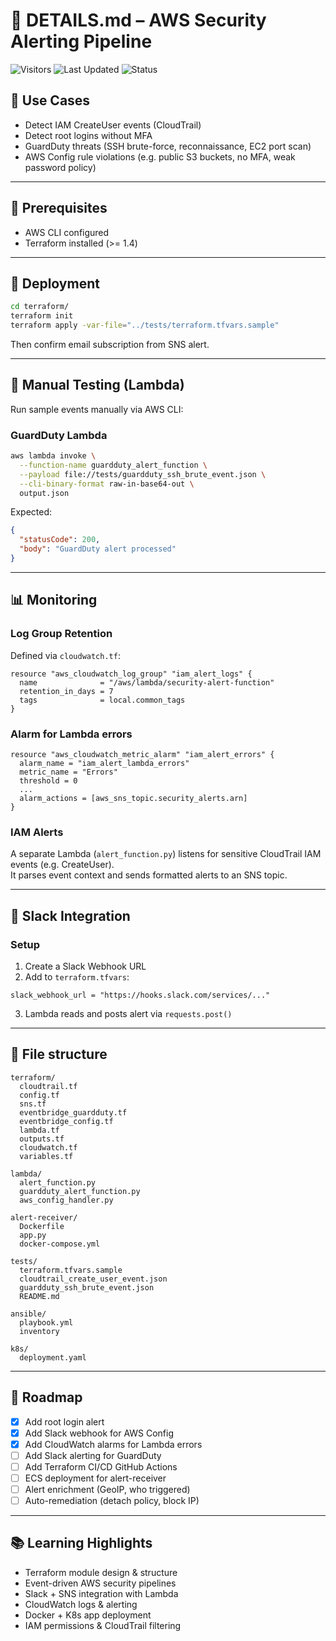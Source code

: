 # 📄 DETAILS.md – AWS Security Alerting Pipeline
![Visitors](https://visitor-badge.laobi.icu/badge?page_id=cloudcr0w.security-alerting-pipeline)
![Last Updated](https://img.shields.io/badge/updated-June%202025-blue)
![Status](https://img.shields.io/badge/project-learning-informational)

## 🚫 Use Cases

* Detect IAM CreateUser events (CloudTrail)
* Detect root logins without MFA
* GuardDuty threats (SSH brute-force, reconnaissance, EC2 port scan)
* AWS Config rule violations (e.g. public S3 buckets, no MFA, weak password policy)

---

## 📅 Prerequisites

* AWS CLI configured
* Terraform installed (>= 1.4)

---

## 🚀 Deployment

```bash
cd terraform/
terraform init
terraform apply -var-file="../tests/terraform.tfvars.sample"
```

Then confirm email subscription from SNS alert.

---

## 🧪 Manual Testing (Lambda)

Run sample events manually via AWS CLI:

### GuardDuty Lambda

```bash
aws lambda invoke \
  --function-name guardduty_alert_function \
  --payload file://tests/guardduty_ssh_brute_event.json \
  --cli-binary-format raw-in-base64-out \
  output.json
```

Expected:

```json
{
  "statusCode": 200,
  "body": "GuardDuty alert processed"
}
```

---

## 📊 Monitoring

### Log Group Retention

Defined via `cloudwatch.tf`:

```hcl
resource "aws_cloudwatch_log_group" "iam_alert_logs" {
  name              = "/aws/lambda/security-alert-function"
  retention_in_days = 7
  tags              = local.common_tags
}
```

### Alarm for Lambda errors

```hcl
resource "aws_cloudwatch_metric_alarm" "iam_alert_errors" {
  alarm_name = "iam_alert_lambda_errors"
  metric_name = "Errors"
  threshold = 0
  ...
  alarm_actions = [aws_sns_topic.security_alerts.arn]
}
```
### IAM Alerts

A separate Lambda (`alert_function.py`) listens for sensitive CloudTrail IAM events (e.g. CreateUser).  
It parses event context and sends formatted alerts to an SNS topic.

---

## 📣 Slack Integration

### Setup

1. Create a Slack Webhook URL
2. Add to `terraform.tfvars`:

```hcl
slack_webhook_url = "https://hooks.slack.com/services/..."
```

3. Lambda reads and posts alert via `requests.post()`

---

## 📁 File structure

```
terraform/
  cloudtrail.tf
  config.tf
  sns.tf
  eventbridge_guardduty.tf
  eventbridge_config.tf
  lambda.tf
  outputs.tf
  cloudwatch.tf
  variables.tf

lambda/
  alert_function.py
  guardduty_alert_function.py
  aws_config_handler.py

alert-receiver/
  Dockerfile
  app.py
  docker-compose.yml

tests/
  terraform.tfvars.sample
  cloudtrail_create_user_event.json
  guardduty_ssh_brute_event.json
  README.md

ansible/
  playbook.yml
  inventory

k8s/
  deployment.yaml
```

---

## 🧭 Roadmap

* [x] Add root login alert
* [x] Add Slack webhook for AWS Config
* [x] Add CloudWatch alarms for Lambda errors
* [ ] Add Slack alerting for GuardDuty
* [ ] Add Terraform CI/CD GitHub Actions
* [ ] ECS deployment for alert-receiver
* [ ] Alert enrichment (GeoIP, who triggered)
* [ ] Auto-remediation (detach policy, block IP)

---

## 📚 Learning Highlights

* Terraform module design & structure
* Event-driven AWS security pipelines
* Slack + SNS integration with Lambda
* CloudWatch logs & alerting
* Docker + K8s app deployment
* IAM permissions & CloudTrail filtering
